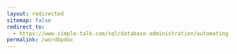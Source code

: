 ```yaml
---
layout: redirected
sitemap: false
redirect_to:
  - https://www.simple-talk.com/sql/database-administration/automating-your-sql-server-best-practice-reports-the-document/
permalink: /wordbpdoc
---
```

